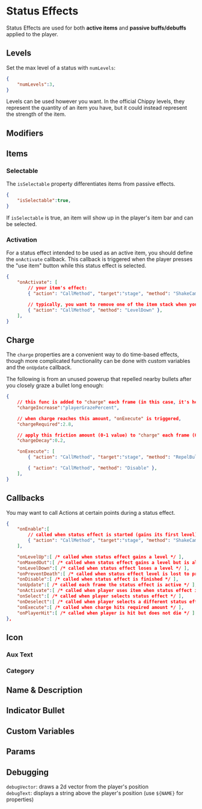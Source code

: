 # Status Effects

Status Effects are used for both **active items** and **passive buffs/debuffs** applied to the player.

## Levels

Set the max level of a status with `numLevels`:

```json
{
    "numLevels":3,
}
```

Levels can be used however you want. In the official Chippy levels, they represent the quantity of an item you have, but it could instead represent the strength of the item.

## Modifiers

## Items

### Selectable

The `isSelectable` property differentiates items from passive effects.

```json
{
    "isSelectable":true,
}
```

If `isSelectable` is true, an item will show up in the player's item bar and can be selected.

### Activation

For a status effect intended to be used as an active item, you should define the `onActivate` callback. This callback is triggered when the player presses the "use item" button while this status effect is selected.
```json
{
    "onActivate": [
        // your item's effect:
        { "action": "CallMethod", "target":"stage", "method": "ShakeCamera", "params": { "strength":0.5, "time":0.75, }},

        // typically, you want to remove one of the item stack when you use it
        { "action": "CallMethod", "method": "LevelDown" },
    ],
}
```

## Charge

The `charge` properties are a convenient way to do time-based effects, though more complicated functionality can be done with custom variables and the `onUpdate` callback.

The following is from an unused powerup that repelled nearby bullets after you closely graze a bullet long enough:

```json
{
    // this func is added to "charge" each frame (in this case, it's how closely a player is grazing bullets, from 0-1)
    "chargeIncrease":"playerGrazePercent",

    // when charge reaches this amount, "onExecute" is triggered,
    "chargeRequired":2.8,

    // apply this friction amount (0-1 value) to "charge" each frame (0.2 reduces charge by 20% each frame),
    "chargeDecay":0.2,

    "onExecute": [
        { "action": "CallMethod", "target":"stage", "method": "RepelBullets", "params": { "pos":"playerPos", "radius":100, "freezeTime":0.5, "color":"color(0.66f, 0.66f, 1f) * 1.15f", "strength":100, "effectBullet":"misc/bullet/effect/repel", "easingType":"QuadIn", }},

        { "action": "CallMethod", "method": "Disable" },
    ],
}
```

## Callbacks

You may want to call Actions at certain points during a status effect.

```json
{
    "onEnable":[
        // called when status effect is started (gains its first level)
        { "action": "CallMethod", "target":"stage", "method": "ShakeCamera", "params": { "strength": 3, "time": 0.5, "easingType": "QuadOut" }},
    ],    

    "onLevelUp":[ /* called when status effect gains a level */ ],
    "onMaxedOut":[ /* called when status effect gains a level but is already at max level */ ],
    "onLevelDown":[ /* called when status effect loses a level */ ],
    "onPreventDeath":[ /* called when status effect level is lost to prevent player death */ ],
    "onDisable":[ /* called when status effect is finished */ ],
    "onUpdate":[ /* called each frame the status effect is active */ ],
    "onActivate":[ /* called when player uses item when status effect is selected */ ],
    "onSelect":[ /* called when player selects status effect */ ],
    "onDeselect":[ /* called when player selects a different status effect, deselecting this one */ ],
    "onExecute":[ /* called when charge hits required amount */ ],
    "onPlayerHit":[ /* called when player is hit but does not die */ ],
},
```

## Icon

### Aux Text

### Category

## Name & Description

## Indicator Bullet

## Custom Variables

## Params

## Debugging

`debugVector`: draws a 2d vector from the player's position <br>
`debugText`: displays a string above the player's position (use `${NAME}` for properties)
